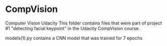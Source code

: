 # CompVision
Computer Vision Udacity
This folder contains files that were part of project #1 "detecting facial keypoint" in the Udacity CompVision course.

models(1).py contains a CNN model that was trained for 7 epochs
